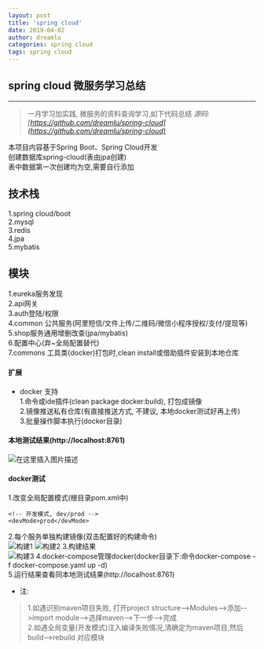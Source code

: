 ```yaml
---
layout: post
title: 'spring cloud'
date: 2019-04-02
author: dreamlu
categories: spring cloud
tags: spring cloud
---
```


## spring cloud 微服务学习总结
---

> 一月学习加实践, 微服务的资料查询学习,如下代码总结
*源码:[https://github.com/dreamlu/spring-cloud](https://github.com/dreamlu/spring-cloud)*

本项目内容基于Spring Boot、Spring Cloud开发  
创建数据库spring-cloud(表由jpa创建)  
表中数据第一次创建均为空,需要自行添加    

## 技术栈
1.spring cloud/boot  
2.mysql  
3.redis  
4.jpa  
5.mybatis  

## 模块  
1.eureka服务发现  
2.api网关  
3.auth登陆/权限  
4.common 公共服务(阿里短信/文件上传/二维码/微信小程序授权/支付/提现等)  
5.shop服务通用增删改查(jpa/mybatis)  
6.配置中心(弃~全局配置替代)  
7.commons 工具类(docker)打包时,clean install或借助插件安装到本地仓库    

#### 扩展  
- docker 支持  
1.命令或ide插件(clean package docker:build), 打包成镜像  
2.镜像推送私有仓库(有直接推送方式, 不建议, 本地docker测试好再上传)  
3.批量操作脚本执行(docker目录)  

#### 本地测试结果(http://localhost:8761)  
![在这里插入图片描述](https://img-blog.csdnimg.cn/20190403151929531.png?x-oss-process=image/watermark,type_ZmFuZ3poZW5naGVpdGk,shadow_10,text_aHR0cHM6Ly9ibG9nLmNzZG4ubmV0L3FxXzM1MjQ0NTI5,size_16,color_FFFFFF,t_70)

#### docker测试  
1.改变全局配置模式(根目录pom.xml中)  
```
<!-- 开发模式, dev/prod -->
<devMode>prod</devMode>
```
2.每个服务单独构建镜像(双击配置好的构建命令)  
![构建1](https://img-blog.csdnimg.cn/20190403151946224.png?x-oss-process=image/watermark,type_ZmFuZ3poZW5naGVpdGk,shadow_10,text_aHR0cHM6Ly9ibG9nLmNzZG4ubmV0L3FxXzM1MjQ0NTI5,size_16,color_FFFFFF,t_70) 
![构建2](https://img-blog.csdnimg.cn/20190403151958454.png) 
3.构建结果  
![构建3](https://img-blog.csdnimg.cn/20190403152022792.png)
4.docker-compose管理docker(docker目录下:命令docker-compose -f docker-compose.yaml up -d)  
5.运行结果查看同本地测试结果(http://localhost:8761)  

- 注:  
>1.如遇识别maven项目失败, 打开project structure-->Modules-->添加-->import module-->选择maven-->下一步-->完成    
>2.如遇全局变量(开发模式)注入编译失败情况,清确定为maven项目,然后build-->rebuild 对应模块  
  